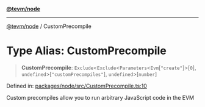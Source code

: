 [**@tevm/node**](../README.md)

***

[@tevm/node](../globals.md) / CustomPrecompile

# Type Alias: CustomPrecompile

> **CustomPrecompile**: `Exclude`\<`Exclude`\<`Parameters`\<`Evm`\[`"create"`\]\>\[`0`\], `undefined`\>\[`"customPrecompiles"`\], `undefined`\>\[`number`\]

Defined in: [packages/node/src/CustomPrecompile.ts:10](https://github.com/evmts/tevm-monorepo/blob/main/packages/node/src/CustomPrecompile.ts#L10)

Custom precompiles allow you to run arbitrary JavaScript code in the EVM
